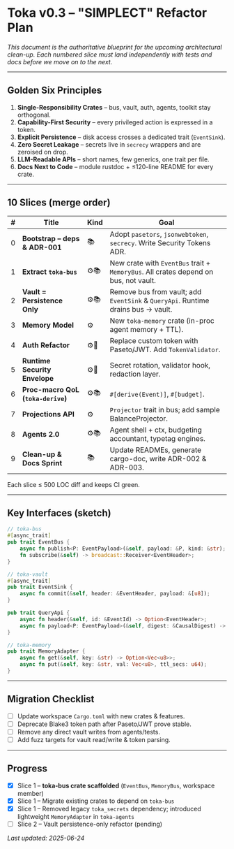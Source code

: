 # Toka v0.3 – "SIMPLECT" Refactor Plan

_This document is the authoritative blueprint for the upcoming architectural clean-up.  Each numbered slice must land independently with tests and docs before we move on to the next._

---

## Golden Six Principles

1. **Single-Responsibility Crates** – bus, vault, auth, agents, toolkit stay orthogonal.  
2. **Capability-First Security** – every privileged action is expressed in a token.  
3. **Explicit Persistence** – disk access crosses a dedicated trait (`EventSink`).  
4. **Zero Secret Leakage** – secrets live in `secrecy` wrappers and are zeroised on drop.  
5. **LLM-Readable APIs** – short names, few generics, one trait per file.  
6. **Docs Next to Code** – module rustdoc + ≤120-line README for every crate.

---

## 10 Slices (merge order)

| # | Title | Kind | Goal |
|---|-------|------|------|
| 0 | **Bootstrap – deps & ADR-001** | 📚 | Adopt `pasetors`, `jsonwebtoken`, `secrecy`. Write Security Tokens ADR. |
| 1 | **Extract `toka-bus`** | ⚙📚 | New crate with `EventBus` trait + `MemoryBus`. All crates depend on bus, not vault. |
| 2 | **Vault = Persistence Only** | ⚙📚 | Remove bus from vault; add `EventSink` & `QueryApi`. Runtime drains bus → vault. |
| 3 | **Memory Model** | ⚙ | New `toka-memory` crate (in-proc agent memory + TTL). |
| 4 | **Auth Refactor** | ⚙🔐 | Replace custom token with Paseto/JWT. Add `TokenValidator`. |
| 5 | **Runtime Security Envelope** | ⚙🔐 | Secret rotation, validator hook, redaction layer. |
| 6 | **Proc-macro QoL (`toka-derive`)** | ⚙📚 | `#[derive(Event)]`, `#[budget]`. |
| 7 | **Projections API** | ⚙ | `Projector` trait in bus; add sample BalanceProjector. |
| 8 | **Agents 2.0** | ⚙📚 | Agent shell + ctx, budgeting accountant, typetag engines. |
| 9 | **Clean-up & Docs Sprint** | 📚 | Update READMEs, generate cargo-doc, write ADR-002 & ADR-003.

Each slice ≤ 500 LOC diff and keeps CI green.

---

## Key Interfaces (sketch)

```rust
// toka-bus
#[async_trait]
pub trait EventBus {
    async fn publish<P: EventPayload>(&self, payload: &P, kind: &str);
    fn subscribe(&self) -> broadcast::Receiver<EventHeader>;
}

// toka-vault
#[async_trait]
pub trait EventSink {
    async fn commit(&self, header: &EventHeader, payload: &[u8]);
}

pub trait QueryApi {
    async fn header(&self, id: &EventId) -> Option<EventHeader>;
    async fn payload<P: EventPayload>(&self, digest: &CausalDigest) -> Option<P>;
}

// toka-memory
pub trait MemoryAdapter {
    async fn get(&self, key: &str) -> Option<Vec<u8>>;
    async fn put(&self, key: &str, val: Vec<u8>, ttl_secs: u64);
}
```

---

## Migration Checklist

- [ ] Update workspace `Cargo.toml` with new crates & features.  
- [ ] Deprecate Blake3 token path after Paseto/JWT prove stable.  
- [ ] Remove any direct vault writes from agents/tests.  
- [ ] Add fuzz targets for vault read/write & token parsing.

---

## Progress

- [x] Slice 1 – **toka-bus crate scaffolded** (`EventBus`, `MemoryBus`, workspace member)
- [x] Slice 1 – Migrate existing crates to depend on `toka-bus`
- [x] Slice 1 – Removed legacy `toka_secrets` dependency; introduced lightweight `MemoryAdapter` in `toka-agents`
- [ ] Slice 2 – Vault persistence-only refactor (pending)

_Last updated: 2025-06-24_ 